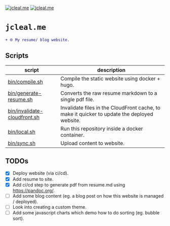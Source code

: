 <!-- markdownlint-disable MD041 MD010 -->
[![jcleal.me](https://github.com/jmpa-io/jcleal.me/actions/workflows/cicd.yml/badge.svg)](https://github.com/jmpa-io/jcleal.me/actions/workflows/cicd.yml)
[![jcleal.me](https://github.com/jmpa-io/jcleal.me/actions/workflows/README.yml/badge.svg)](https://github.com/jmpa-io/jcleal.me/actions/workflows/README.yml)

# `jcleal.me`

```diff
+ 🌐 My resume/ blog website.
```

## Scripts

script|description
---|---
[bin/compile.sh](bin/compile.sh) | Compile the static website using docker + hugo.
[bin/generate-resume.sh](bin/generate-resume.sh) | Converts the raw resume markdown to a single pdf file.
[bin/invalidate-cloudfront.sh](bin/invalidate-cloudfront.sh) | Invalidate files in the CloudFront cache, to make it quicker to update the deployed website.
[bin/local.sh](bin/local.sh) | Run this repository inside a docker container.
[bin/sync.sh](bin/sync.sh) | Upload content to website.


## TODOs

* [x] Deploy website (via ci/cd).
* [x] Add resume to site.
* [x] Add ci/cd step to generate pdf from resume.md using https://pandoc.org/.
* [ ] Add some blog content (eg. a blog post on how this website is managed / deployed).
* [ ] Look into creating a custom theme.
* [ ] Add some javascript charts which demo how to do sorting (eg. bubble sort).
